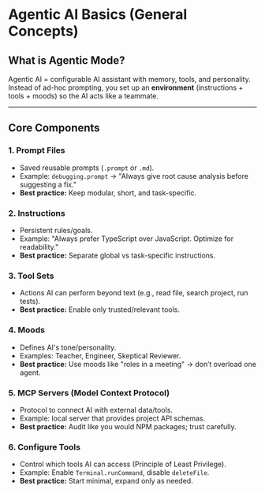 # Agentic AI Basics (General Concepts)

## What is Agentic Mode?

Agentic AI = configurable AI assistant with memory, tools, and personality.
Instead of ad-hoc prompting, you set up an **environment** (instructions + tools + moods) so the AI acts like a teammate.

---

## Core Components

### 1. Prompt Files

- Saved reusable prompts (`.prompt` or `.md`).
- Example: `debugging.prompt` → "Always give root cause analysis before suggesting a fix."
- **Best practice:** Keep modular, short, and task-specific.

### 2. Instructions

- Persistent rules/goals.
- Example: "Always prefer TypeScript over JavaScript. Optimize for readability."
- **Best practice:** Separate global vs task-specific instructions.

### 3. Tool Sets

- Actions AI can perform beyond text (e.g., read file, search project, run tests).
- **Best practice:** Enable only trusted/relevant tools.

### 4. Moods

- Defines AI's tone/personality.
- Examples: Teacher, Engineer, Skeptical Reviewer.
- **Best practice:** Use moods like "roles in a meeting" → don’t overload one agent.

### 5. MCP Servers (Model Context Protocol)

- Protocol to connect AI with external data/tools.
- Example: local server that provides project API schemas.
- **Best practice:** Audit like you would NPM packages; trust carefully.

### 6. Configure Tools

- Control which tools AI can access (Principle of Least Privilege).
- Example: Enable `Terminal.runCommand`, disable `deleteFile`.
- **Best practice:** Start minimal, expand only as needed.
